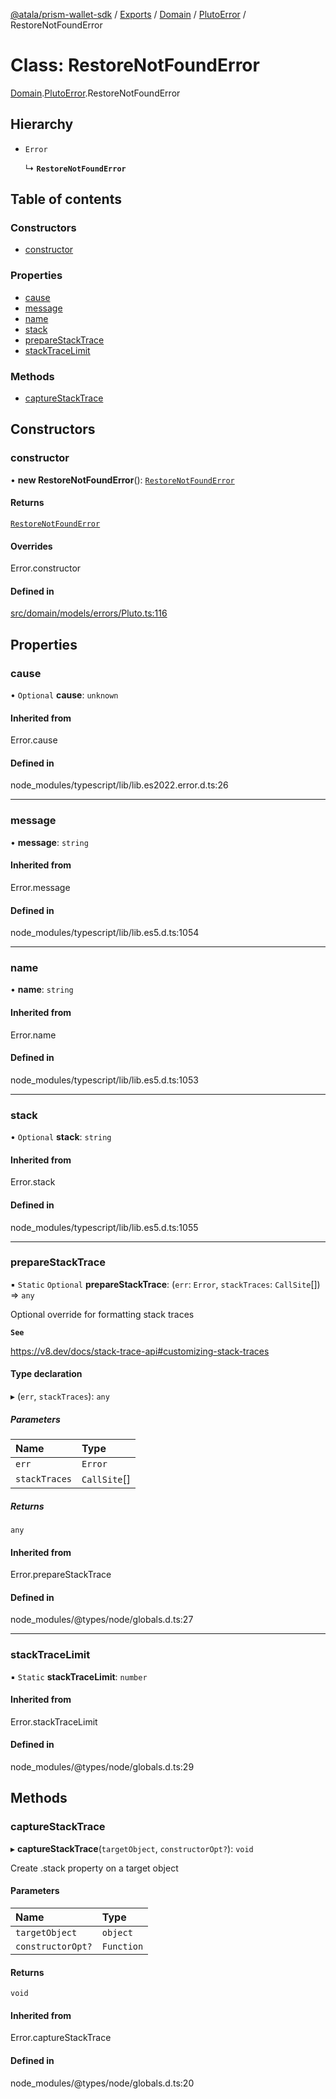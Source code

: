 [@atala/prism-wallet-sdk](../README.md) / [Exports](../modules.md) / [Domain](../modules/Domain.md) / [PlutoError](../modules/Domain.PlutoError.md) / RestoreNotFoundError

# Class: RestoreNotFoundError

[Domain](../modules/Domain.md).[PlutoError](../modules/Domain.PlutoError.md).RestoreNotFoundError

## Hierarchy

- `Error`

  ↳ **`RestoreNotFoundError`**

## Table of contents

### Constructors

- [constructor](Domain.PlutoError.RestoreNotFoundError.md#constructor)

### Properties

- [cause](Domain.PlutoError.RestoreNotFoundError.md#cause)
- [message](Domain.PlutoError.RestoreNotFoundError.md#message)
- [name](Domain.PlutoError.RestoreNotFoundError.md#name)
- [stack](Domain.PlutoError.RestoreNotFoundError.md#stack)
- [prepareStackTrace](Domain.PlutoError.RestoreNotFoundError.md#preparestacktrace)
- [stackTraceLimit](Domain.PlutoError.RestoreNotFoundError.md#stacktracelimit)

### Methods

- [captureStackTrace](Domain.PlutoError.RestoreNotFoundError.md#capturestacktrace)

## Constructors

### constructor

• **new RestoreNotFoundError**(): [`RestoreNotFoundError`](Domain.PlutoError.RestoreNotFoundError.md)

#### Returns

[`RestoreNotFoundError`](Domain.PlutoError.RestoreNotFoundError.md)

#### Overrides

Error.constructor

#### Defined in

[src/domain/models/errors/Pluto.ts:116](https://github.com/hyperledger/identus-edge-agent-sdk-ts/blob/70efa8b16122ab132f36ab1c9f2ac30b3a4b3176/src/domain/models/errors/Pluto.ts#L116)

## Properties

### cause

• `Optional` **cause**: `unknown`

#### Inherited from

Error.cause

#### Defined in

node_modules/typescript/lib/lib.es2022.error.d.ts:26

___

### message

• **message**: `string`

#### Inherited from

Error.message

#### Defined in

node_modules/typescript/lib/lib.es5.d.ts:1054

___

### name

• **name**: `string`

#### Inherited from

Error.name

#### Defined in

node_modules/typescript/lib/lib.es5.d.ts:1053

___

### stack

• `Optional` **stack**: `string`

#### Inherited from

Error.stack

#### Defined in

node_modules/typescript/lib/lib.es5.d.ts:1055

___

### prepareStackTrace

▪ `Static` `Optional` **prepareStackTrace**: (`err`: `Error`, `stackTraces`: `CallSite`[]) => `any`

Optional override for formatting stack traces

**`See`**

https://v8.dev/docs/stack-trace-api#customizing-stack-traces

#### Type declaration

▸ (`err`, `stackTraces`): `any`

##### Parameters

| Name | Type |
| :------ | :------ |
| `err` | `Error` |
| `stackTraces` | `CallSite`[] |

##### Returns

`any`

#### Inherited from

Error.prepareStackTrace

#### Defined in

node_modules/@types/node/globals.d.ts:27

___

### stackTraceLimit

▪ `Static` **stackTraceLimit**: `number`

#### Inherited from

Error.stackTraceLimit

#### Defined in

node_modules/@types/node/globals.d.ts:29

## Methods

### captureStackTrace

▸ **captureStackTrace**(`targetObject`, `constructorOpt?`): `void`

Create .stack property on a target object

#### Parameters

| Name | Type |
| :------ | :------ |
| `targetObject` | `object` |
| `constructorOpt?` | `Function` |

#### Returns

`void`

#### Inherited from

Error.captureStackTrace

#### Defined in

node_modules/@types/node/globals.d.ts:20
